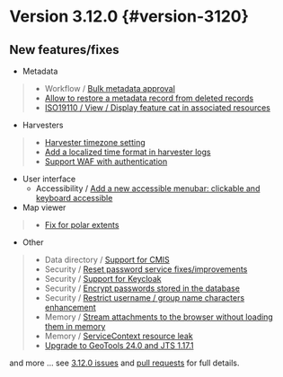 # Version 3.12.0 {#version-3120}

## New features/fixes

-   Metadata

> -   Workflow / [Bulk metadata approval](https://github.com/geonetwork/core-geonetwork/pull/5430)
> -   [Allow to restore a metadata record from deleted records](https://github.com/geonetwork/core-geonetwork/pull/4817)
> -   [ISO19110 / View / Display feature cat in associated resources](https://github.com/geonetwork/core-geonetwork/pull/5584)

-   Harvesters

> -   [Harvester timezone setting](https://github.com/geonetwork/core-geonetwork/pull/4576)
> -   [Add a localized time format in harvester logs](https://github.com/geonetwork/core-geonetwork/pull/4900)
> -   [Support WAF with authentication](https://github.com/geonetwork/core-geonetwork/pull/5422)

-   User interface
    -   Accessibility / [Add a new accessible menubar: clickable and keyboard accessible](https://github.com/geonetwork/core-geonetwork/pull/5518)
-   Map viewer

> -   [Fix for polar extents](https://github.com/geonetwork/core-geonetwork/pull/5142)

-   Other

> -   Data directory / [Support for CMIS](https://github.com/geonetwork/core-geonetwork/pull/5118)
> -   Security / [Reset password service fixes/improvements](https://github.com/geonetwork/core-geonetwork/pull/5371)
> -   Security / [Support for Keycloak](https://github.com/geonetwork/core-geonetwork/pull/4931)
> -   Security / [Encrypt passwords stored in the database](https://github.com/geonetwork/core-geonetwork/pull/5476)
> -   Security / [Restrict username / group name characters enhancement](https://github.com/geonetwork/core-geonetwork/pull/5505)
> -   Memory / [Stream attachments to the browser without loading them in memory](https://github.com/geonetwork/core-geonetwork/pull/5462)
> -   Memory / [ServiceContext resource leak](https://github.com/geonetwork/core-geonetwork/pull/5260)
> -   [Upgrade to GeoTools 24.0 and JTS 1.17.1](https://github.com/geonetwork/core-geonetwork/pull/5007)

and more \... see [3.12.0 issues](https://github.com/geonetwork/core-geonetwork/issues?q=is%3Aissue+milestone%3A3.12.0+is%3Aclosed) and [pull requests](https://github.com/geonetwork/core-geonetwork/pulls?q=milestone%3A3.12.0+is%3Aclosed+is%3Apr) for full details.
